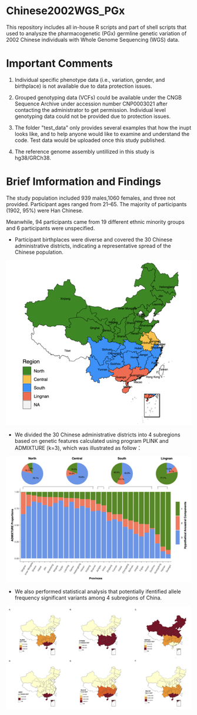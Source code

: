 # Chinese2002WGS_PGx

This repository includes all in-house R scripts and part of shell scripts that used to analysze the  pharmacogenetic (PGx) germline genetic variation of 2002 Chinese individuals with Whole Genome Sequencing (WGS) data.

# Important Comments

1. Individual specific phenotype data (i.e., variation, gender, and birthplace) is not available due to data protection issues.

2. Grouped genotyping data (VCFs) could be available under the CNGB Sequence Archive under accession number CNP0003021 after contacting the administrator to get permission. Individual level genotyping data could not be provided due to protection issues.

3. The folder "test_data" only provides several examples that how the inupt looks like, and to help anyone would like to examine and understand the code. Test data would be uploaded once this study published.

4. The reference genome assembly untillized in this study is hg38/GRCh38.

#  Brief Imformation and Findings

The study population included 939 males,1060 females, and three not provided. Participant ages ranged from 21–65. The majority of participants (1902, 95%) were Han Chinese.

Meanwhile, 94 participants came from 19 different ethnic minority groups and 6 participants were unspecified.




* Participant birthplaces were diverse and covered the 30 Chinese administrative districts, indicating a representative spread of the Chinese population.

![This is a image](images/Chinese_2002_individuals_distribution.png)




* We divided the 30 Chinese administrative districts into 4 subregions based on genetic features calculated using program PLINK and ADMIXTURE (k=3), which was illustrated as follow：

![This is a image](images/Chinese_4subregions.png)





* We also performed statistical analysis that potentially ifentified allele frequency significant variants among 4 subregions of China.

![This is a image](images/North_South_diffSite.png)

